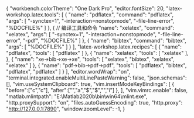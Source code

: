 {
    "workbench.colorTheme": "One Dark Pro",
    "editor.fontSize": 20,
    "latex-workshop.latex.tools": [
    {
        "name": "pdflatex",
        "command": "pdflatex",
        "args": [
            "-synctex=1",
            "-interaction=nonstopmode",
            "-file-line-error",
            "%DOCFILE%"
        ]
    },
    {
        // 编译工具和命令
        "name": "xelatex",
        "command": "xelatex",
        "args": [
            "-synctex=1",
            "-interaction=nonstopmode",
            "-file-line-error",
            "-pdf",
            "%DOCFILE%"
        ]
    },
    {
        "name": "bibtex",
        "command": "bibtex",
        "args": [
            "%DOCFILE%"
        ]
    }
],
    "latex-workshop.latex.recipes": [
    {
        "name": "pdflatex",
        "tools": [
            "pdflatex"
        ]
    },
    {
        "name": "xelatex",
        "tools": [
            "xelatex"
        ],
    },
    {
        "name": "xe->bib->xe->xe",
        "tools": [
            "xelatex",
            "bibtex",
            "xelatex",
            "xelatex"
        ]
    },
    {
        "name": "pdf->bib->pdf->pdf",
        "tools": [
            "pdflatex",
            "bibtex",
            "pdflatex",
            "pdflatex"
        ]
    }
],
"editor.wordWrap": "on",
"terminal.integrated.enableMultiLinePasteWarning": false,
"json.schemas": [],
"vim.useSystemClipboard": true,
"vim.insertModeKeyBindings": [
    {
        "before":["c","c"],
        "after":["<Esc>","a","$","$","<Esc>","i"]
    },
],
"vim.vimrc.enable": false,
"matlab.mlintpath": "E:\\Matlab2020b\\bin\\win64\\mlint.exe",
"http.proxySupport": "on",
"files.autoGuessEncoding": true,
"http.proxy": "http://127.0.0.1:7890",
"window.zoomLevel": -1,
}
